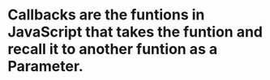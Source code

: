 # Callbacks are the funtions in JavaScript that takes the funtion and recall it to another funtion as a Parameter.
